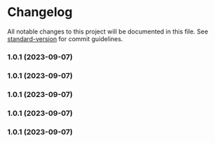 # Changelog

All notable changes to this project will be documented in this file. See [standard-version](https://github.com/conventional-changelog/standard-version) for commit guidelines.

### 1.0.1 (2023-09-07)

### 1.0.1 (2023-09-07)

### 1.0.1 (2023-09-07)

### 1.0.1 (2023-09-07)

### 1.0.1 (2023-09-07)

